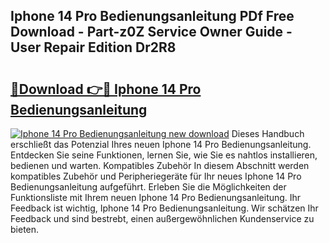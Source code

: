 ## Iphone 14 Pro Bedienungsanleitung PDf Free Download - Part-z0Z Service Owner Guide - User Repair Edition Dr2R8

# <h2><a href="http://df4vgjt.blite.top/?on=Iphone+14+Pro+Bedienungsanleitung">🔗Download 👉🔴 Iphone 14 Pro Bedienungsanleitung</a></h2>

[![Iphone 14 Pro Bedienungsanleitung new download](https://i.imgur.com/lujVjoI.png)](http://df4vgjt.blite.top/?on=Iphone+14+Pro+Bedienungsanleitung)
Dieses Handbuch erschließt das Potenzial Ihres neuen Iphone 14 Pro Bedienungsanleitung. Entdecken Sie seine Funktionen, lernen Sie, wie Sie es nahtlos installieren, bedienen und warten. Kompatibles Zubehör In diesem Abschnitt werden kompatibles Zubehör und Peripheriegeräte für Ihr neues Iphone 14 Pro Bedienungsanleitung aufgeführt. Erleben Sie die Möglichkeiten der Funktionsliste mit Ihrem neuen Iphone 14 Pro Bedienungsanleitung. Ihr Feedback ist wichtig, Iphone 14 Pro Bedienungsanleitung. Wir schätzen Ihr Feedback und sind bestrebt, einen außergewöhnlichen Kundenservice zu bieten.
